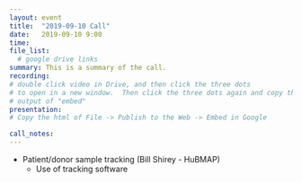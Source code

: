 ```yaml
---
layout: event
title:  "2019-09-10 Call"
date:   2019-09-10 9:00
time:
file_list:
  # google drive links
summary: This is a summary of the call.
recording:
# double click video in Drive, and then click the three dots
# to open in a new window.  Then click the three dots again and copy the
# output of "embed"
presentation:
# Copy the html of File -> Publish to the Web -> Embed in Google

call_notes:
---
```

- Patient/donor sample tracking (Bill Shirey - HuBMAP)
  - Use of tracking software
